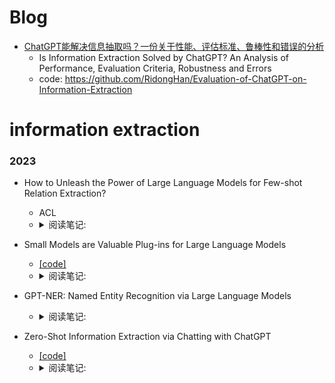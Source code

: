 
# Blog

- [ChatGPT能解决信息抽取吗？一份关于性能、评估标准、鲁棒性和错误的分析](https://mp.weixin.qq.com/s/TeFxseHyqZ96aL6eN6X64g)
  - Is Information Extraction Solved by ChatGPT? An Analysis of Performance, Evaluation Criteria, Robustness and Errors
  - code: https://github.com/RidongHan/Evaluation-of-ChatGPT-on-Information-Extraction


# information extraction

### 2023

- How to Unleash the Power of Large Language Models for Few-shot Relation Extraction?
  - ACL 
  - <details>
    <summary>阅读笔记: </summary>
    1. 基于chatgpt大模型的few-shot关系抽取  <br>
    2. 提出了两种策略：task-related instructions and schema-constrained data generation.  <br>
    3. task-related instructions：不同于text prompt，使用任务指令描述的方式来进行关系抽取任务  <br>
    4. schema-constrained data generation：使用实体类型限定的关系抽取任务
    </details>

- Small Models are Valuable Plug-ins for Large Language Models
  - [[code]](https://aka.ms/SuperICL)
  - <details>
    <summary>阅读笔记: </summary>
    1. 将大模型chatgpt和本地微调的小模型结合起来  <br>
    2. 基于in context learning学习，将小模型的预测的label和置信度加入到context中，基于该上下文使用chatgpt进行label的预测，并给出预测结果的推理过程  <br>
    </details>

- GPT-NER: Named Entity Recognition via Large Language Models
  - <details>
    <summary>阅读笔记: </summary>
    1. 为了减少生成大模型和抽取任务的gap，将原始文本的实体前后添加special token并作为label。然后使用任务指令+few-shot学习的方式用大模型进行预测  <br>
    2. few-shot样例使用了随机采样和基于kNN相似度检索的方式获取  <br>
    3. 为了防止大模型的过度自信，说了few-shot的自我验证方法，即通过指令描述的方式让大模型回答抽取到的实体是否是相应类别的实体  <br>
    </details>

- Zero-Shot Information Extraction via Chatting with ChatGPT
  - [[code]](https://github.com/cocacola-lab/ChatIE)
  - <details>
    <summary>阅读笔记: </summary>
    1. 基于chatgpt模型，把zero-shot信息抽取分成了两个阶段。第一个阶段：通过prompt的方式得到可能涉及的实体类型  <br>
    2. 第二个阶段：根据第一个阶段的实体类型和任务相关的schema来提示获取其他的相关信息  <br>
    </details>
